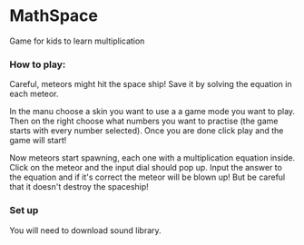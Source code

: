 # MathSpace
Game for kids to learn multiplication

### How to play:
Careful, meteors might hit the space ship! Save it by solving the equation in each meteor.

In the manu choose a skin you want to use a a game mode you want to play. Then on the right choose what numbers you want to practise (the game starts with every number selected). Once you are done click play and the game will start!

Now meteors start spawning, each one with a multiplication equation inside. Click on the meteor and the input dial should pop up. Input the answer to the equation and if it's correct the meteor will be blown up! But be careful that it doesn't destroy the spaceship!

### Set up
You will need to download sound library.